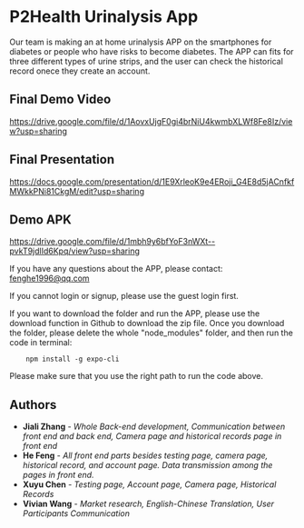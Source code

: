 # P2Health Urinalysis App
Our team is making an at home urinalysis APP on the smartphones for diabetes or people who have risks to become diabetes. The APP can fits for three different types of urine strips, and the user can check the historical record onece they create an account. 

## Final Demo Video
https://drive.google.com/file/d/1AovxUjgF0gi4brNiU4kwmbXLWf8Fe8Iz/view?usp=sharing

## Final Presentation
https://docs.google.com/presentation/d/1E9XrleoK9e4ERoji_G4E8d5jACnfkfMWkkPNi81CkgM/edit?usp=sharing

## Demo APK
https://drive.google.com/file/d/1mbh9y6bfYoF3nWXt--pvkT9jdlId6Kpq/view?usp=sharing

If you have any questions about the APP, please contact: fenghe1996@qq.com

If you cannot login or signup, please use the guest login first.

If you want to download the folder and run the APP, please use the download function in Github to download the zip file. Once you download the folder, please delete the whole "node_modules" folder, and then run the code in terminal: 

        npm install -g expo-cli
       
 Please make sure that you use the right path to run the code above.
 
## Authors
* **Jiali Zhang** - *Whole Back-end development, Communication between front end and back end, Camera page and historical records page in front end*
* **He Feng** - *All front end parts besides testing page, camera page, historical record, and account page. Data transmission among the pages in front end.*
* **Xuyu Chen** - *Testing page, Account page, Camera page, Historical Records*
* **Vivian Wang** - *Market research, English-Chinese Translation, User Participants Communication*
